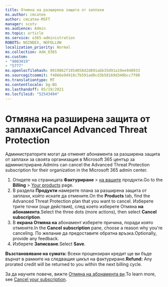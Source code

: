 ```yaml
---
title: Отмяна на разширена защита от заплахи
ms.author: cmcatee
author: cmcatee-MSFT
manager: scotv
ms.audience: Admin
ms.topic: article
ms.service: o365-administration
ROBOTS: NOINDEX, NOFOLLOW
localization_priority: Normal
ms.collection: Adm_O365
ms.custom:
- "9003019"
- "5777"
ms.openlocfilehash: 0919862f1954058d2d891abb35d91a19ee948933
ms.sourcegitcommit: f4866e94918c7b591ad0cd3b58169d340bcc7f00
ms.translationtype: MT
ms.contentlocale: bg-BG
ms.lasthandoff: 05/19/2021
ms.locfileid: "52543494"
---
```

# <a name="cancel-advanced-threat-protection"></a><span data-ttu-id="caa49-102">Отмяна на разширена защита от заплахи</span><span class="sxs-lookup"><span data-stu-id="caa49-102">Cancel Advanced Threat Protection</span></span>

<span data-ttu-id="caa49-103">Администраторите могат да отменят абонамента за разширена защита от заплахи за своята организация в Microsoft 365 център за администриране.</span><span class="sxs-lookup"><span data-stu-id="caa49-103">Admins can cancel the Advanced Threat Protection subscription for their organization in the Microsoft 365 admin center.</span></span>

1. <span data-ttu-id="caa49-104">Отидете на страницата **Фактуриране**  >  [на вашите](https://go.microsoft.com/fwlink/p/?linkid=842054) продукти.</span><span class="sxs-lookup"><span data-stu-id="caa49-104">Go to the  **Billing** > [Your products](https://go.microsoft.com/fwlink/p/?linkid=842054) page.</span></span>
2. <span data-ttu-id="caa49-105">В раздела **Продукти** намерете плана за разширена защита от заплахи, който искате да отмените.</span><span class="sxs-lookup"><span data-stu-id="caa49-105">On the **Products** tab, find the Advanced Threat Protection plan that you want to cancel.</span></span> <span data-ttu-id="caa49-106">Изберете трите точки (още действия), след което изберете Отмяна **на абонамента**.</span><span class="sxs-lookup"><span data-stu-id="caa49-106">Select the three dots (more actions), then select **Cancel subscription**.</span></span>
3. <span data-ttu-id="caa49-107">В **екрана Отмяна на** абонамент изберете причина, поради която отменяте.</span><span class="sxs-lookup"><span data-stu-id="caa49-107">In the **Cancel subscription** pane, choose a reason why you're canceling.</span></span> <span data-ttu-id="caa49-108">По желание да предоставите обратна връзка.</span><span class="sxs-lookup"><span data-stu-id="caa49-108">Optionally, provide any feedback.</span></span>
4. <span data-ttu-id="caa49-109">Изберете **Записване**.</span><span class="sxs-lookup"><span data-stu-id="caa49-109">Select **Save**.</span></span>

<span data-ttu-id="caa49-110">**Възстановяване на сумата:** Всеки процензиран кредит ще ви бъде върнат в рамките на следващия цикъл на фактуриране.</span><span class="sxs-lookup"><span data-stu-id="caa49-110">**Refund:** Any prorated credit will be returned to you within the next billing cycle.</span></span>

<span data-ttu-id="caa49-111">За да научите повече, вижте [Отмяна на абонамента ви](/microsoft-365/commerce/subscriptions/cancel-your-subscription).</span><span class="sxs-lookup"><span data-stu-id="caa49-111">To learn more, see [Cancel your subscription](/microsoft-365/commerce/subscriptions/cancel-your-subscription).</span></span>